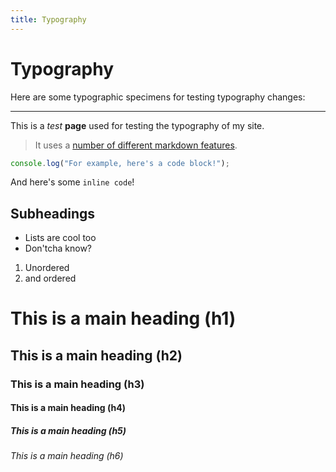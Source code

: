 ```yaml
---
title: Typography
---
```


<div class="prose">

# Typography

Here are some typographic specimens for testing typography changes:

---

This is a _test_ **page** used for testing the typography of my site.

> It uses a [number of different markdown features](http://google.com).

```js
console.log("For example, here's a code block!");
```

And here's some `inline code`!

## Subheadings

- Lists are cool too
- Don'tcha know?

1. Unordered
2. and ordered

# This is a main heading (h1)

## This is a main heading (h2)

### This is a main heading (h3)

#### This is a main heading (h4)

##### This is a main heading (h5)

###### This is a main heading (h6)

</div>
